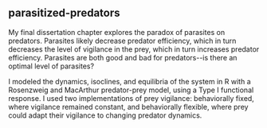 parasitized-predators
---------------------
My final dissertation chapter explores the paradox of parasites on predators. Parasites likely decrease predator efficiency, which in turn decreases the level of vigilance in the prey, which in turn increases predator efficiency. Parasites are both good and bad for predators--is there an optimal level of parasites?

I modeled the dynamics, isoclines, and equilibria of the system in R with a Rosenzweig and MacArthur predator-prey model, using a Type I functional response. I used two implementations of prey vigilance: behaviorally fixed, where vigilance remained constant, and behaviorally flexible, where prey could adapt their vigilance to changing predator dynamics.
